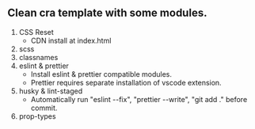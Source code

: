 ## Clean cra template with some modules.

1. CSS Reset
   - CDN install at index.html
1. scss
1. classnames
1. eslint & prettier
   - Install eslint & prettier compatible modules.
   - Prettier requires separate installation of vscode extension.
1. husky & lint-staged
   - Automatically run "eslint --fix", "prettier --write", "git add ." before commit.
1. prop-types
